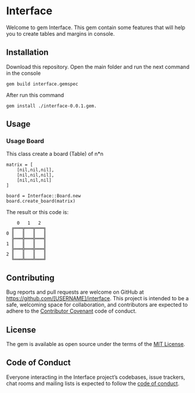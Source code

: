 # Interface

Welcome to gem Interface. This gem contain some features that will help you to create tables and margins in console.

## Installation

Download this repository. Open the main folder and run the next command in the console

    gem build interface.gemspec

After run this command

    gem install ./interface-0.0.1.gem.

## Usage

### Usage Board

This class create a board (Table) of n*n

    matrix = [
        [nil,nil,nil],
        [nil,nil,nil],
        [nil,nil,nil]
    ]
    
    board = Interface::Board.new
    board.create_board(matrix)
    
The result or this code is:
    
        0   1   2
      ╔═══╦═══╦═══╗
    0 ║   ║   ║   ║
      ╠═══╬═══╬═══╣
    1 ║   ║   ║   ║
      ╠═══╬═══╬═══╣
    2 ║   ║   ║   ║
      ╚═══╩═══╩═══╝


## Contributing

Bug reports and pull requests are welcome on GitHub at https://github.com/[USERNAME]/interface. This project is intended to be a safe, welcoming space for collaboration, and contributors are expected to adhere to the [Contributor Covenant](http://contributor-covenant.org) code of conduct.

## License

The gem is available as open source under the terms of the [MIT License](http://opensource.org/licenses/MIT).

## Code of Conduct

Everyone interacting in the Interface project’s codebases, issue trackers, chat rooms and mailing lists is expected to follow the [code of conduct](https://github.com/[USERNAME]/interface/blob/master/CODE_OF_CONDUCT.md).
